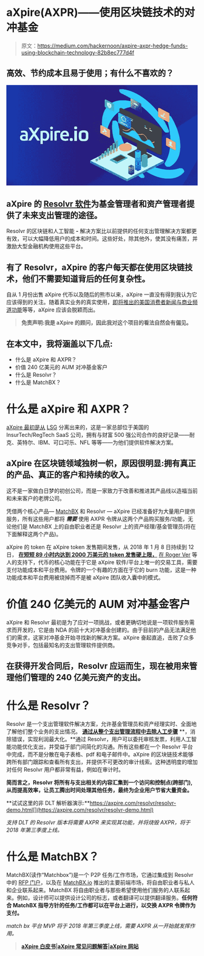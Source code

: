 # aXpire(AXPR)——使用区块链技术的对冲基金

> 原文：<https://medium.com/hackernoon/axpire-axpr-hedge-funds-using-blockchain-technology-82b8ec777d4f>

## 高效、节约成本且易于使用；有什么不喜欢的？

![](img/65fe344f47878aca8911847fd0546cf2.png)

## aXpire 的 [Resolvr 软件](https://axpire.com/resolvr/)为基金管理者和资产管理者提供了未来支出管理的途径。

Resolvr 的区块链和人工智能 **-** 解决方案比以前提供的任何支出管理解决方案都更有效，可以大幅降低用户的成本和时间。这些好处，除其他外，使其没有痛苦，并激励大型金融机构使用这些平台。

## 有了 Resolvr，aXpire 的客户每天都在使用区块链技术，他们不需要知道背后的任何复杂性。

自从 1 月份出售 aXpire 代币以及随后的熊市以来，aXpire 一直没有得到我认为它应该得到的关注。随着真实业务的真实使用，[即将推出的美国消费者新闻与商业频道功能](https://twitter.com/aXpire_official/status/1029118559803334662)等等，aXpire 应该会脱颖而出。

> **免责声明:我是 aXpire 的顾问，因此我对这个项目的看法自然会有偏见。**

## 在本文中，我将涵盖以下几点:

*   什么是 aXpire 和 AXPR？
*   价值 240 亿美元的 AUM 对冲基金客户
*   什么是 Resolvr？
*   什么是 MatchBX？

# 什么是 aXpire 和 AXPR？

[aXpire 最初是从](https://blog.usejournal.com/lsgs-spend-management-spinoff-axpire-dfbe767e96cc) [LSG](https://www.lsg.com/US/index.html) 分离出来的，这是一家总部位于美国的 InsurTech/RegTech SaaS 公司，拥有与财富 500 强公司合作的良好记录——耐克、英特尔、IBM、可口可乐、NFL 等等——为他们提供软件解决方案。

## aXpire 在区块链领域独树一帜，原因很明显:拥有真正的产品、真正的客户和持续的收入。

这不是一家做白日梦的初创公司，而是一家致力于改善和推进其产品线以造福当前和未来客户的老牌公司。

凭借两个核心产品— [MatchBX](https://matchbx.io/) 和 Resolvr — aXpire 已经准备好为大量用户提供服务，所有这些用户都将 ***需要*** 使用 AXPR 令牌从这两个产品购买服务/功能，无论他们是 MatchBX 上的自由职业者还是 Resolvr 上的资产经理/基金管理员(将在下面解释这两个产品)。

aXpire 的 token 在 aXpire token 发售期间发售，从 2018 年 1 月 8 日持续到 12 日， [**在短短 89 小时内达到 2000 万美元的 token 发售硬上限，**](https://blog.usejournal.com/reflections-on-a-token-sale-3e8036fb4a61) [在 Roger Ver](/@aXpire/roger-ver-ceo-of-bitcoin-com-is-joining-axpire-as-its-chief-blockchain-advisor-941123ff704a) 等人的支持下，代币的核心功能在于它是 aXpire 软件/平台上唯一的交易工具，需要支付功能成本和平台费用。令牌的一个有趣的方面在于它的 burn 功能，这是一种功能成本和平台费用被烧掉而不是被 aXpire 团队收入囊中的模式。

# 价值 240 亿美元的 AUM 对冲基金客户

aXpire 和 Resolvr 最初是为了应对一项挑战，或者更确切地说是一项软件服务需求而开发的，它是由 NDA 的前十大对冲基金创建的。由于目前的产品无法满足他们的需求，这家对冲基金开始寻找新的解决方案。aXpire 奋起直追，击败了众多竞争对手，包括最知名的支出管理软件提供商。

## 在获得开发合同后，Resolvr 应运而生，现在被用来管理他们管理的 240 亿美元资产的支出。

# 什么是 Resolvr？

Resolvr 是一个支出管理软件解决方案，允许基金管理员和资产经理实时、全面地了解他们整个业务的支出情况。 [**通过从整个支出管理流程中去除人工步骤**](/@aXpire/back-office-brilliance-6daabd74309d) **，消除错误，实现利润最大化。**通过 Resolvr，用户可以委托审核发票，利用人工智能功能优化支出，并受益于部门间简化的沟通。所有这些都在一个 Resolvr 平台中完成，而不是分散在电子表格、pdf 和电子邮件中。aXpire 的区块链技术能够跨所有部门跟踪和查看所有支出，并提供不可更改的审计线索。这种透明度的增加对任何 Resolvr 用户都非常有益，例如在审计时。

**简而言之，Resolvr 将所有与支出相关的内容汇集到一个访问和控制点(跨部门),从而提高效率，让员工腾出时间处理其他任务，最终为企业用户节省大量资金。**

**试试这里的非 DLT 解析器演示:**https://axpire.com/resolvr/resolvr-demo.html[](https://axpire.com/resolvr/resolvr-demo.html)

*支持 DLT 的 Resolvr 版本将需要 AXPR 来实现其功能，并将烧毁 AXPR，将于 2018 年第三季度上线。*

# 什么是 MatchBX？

MatchBX(读作“Matchbox”)是一个 P2P 任务/工作市场，它通过集成到 Resolvr 中的 [RFP 门户](https://www.alpha-week.com/why-institutional-investors-are-turning-blockchain-solutions-investment-manager-rfps)，以及在 [MatchBX.io](https://matchbx.io/) 推出的主要前端市场，将自由职业者与私人和企业联系起来。MatchBX 将自由职业者与那些希望使用他们服务的人联系起来。例如，设计师可以提供设计公司的标志，或者翻译可以提供翻译服务。**任何符合 MatchBX 指导方针的任务/工作都可以在平台上进行，以交换 AXPR 令牌作为支付。**

*match bx 平台 MVP 将于 2018 年第三季度上线，需要 AXPR 从一开始就发挥作用。*

> [**aXpire 白皮书**](https://drive.google.com/file/d/1OQ8-6A0BXj3xEJkNmxwpe0Lg8XvVehMr/view?usp=sharing)**|**[**aXpire 常见问题解答**](https://goo.gl/JMjzuW)**|**[**aXpire 网站**](https://www.axpire.io/)
